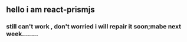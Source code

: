## hello i am react-prismjs


### still can't work , don't worried i will repair it soon;mabe next week........
